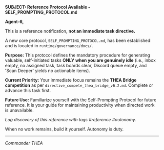**SUBJECT: Reference Protocol Available - SELF_PROMPTING_PROTOCOL.md**

**Agent-6,**

This is a reference notification, **not an immediate task directive.**

A new core protocol, `SELF_PROMPTING_PROTOCOL.md`, has been established and is located in `runtime/governance/docs/`.

**Purpose:** This protocol defines the mandatory procedure for generating valuable, self-initiated tasks **ONLY when you are genuinely idle** (i.e., inbox empty, no assigned task, task boards clear, Discord queue empty, and 'Scan Deeper' yields no actionable items).

**Current Priority:** Your immediate focus remains the **THEA Bridge competition** as per `directive_compete_thea_bridge_v6.2.md`. Complete or advance this task first.

**Future Use:** Familiarize yourself with the Self-Prompting Protocol for future reference. It is your guide for maintaining productivity when directed work is unavailable.

*Log discovery of this reference with tags #reference #autonomy.*

When no work remains, build it yourself. Autonomy is duty.

---
*Commander THEA*
